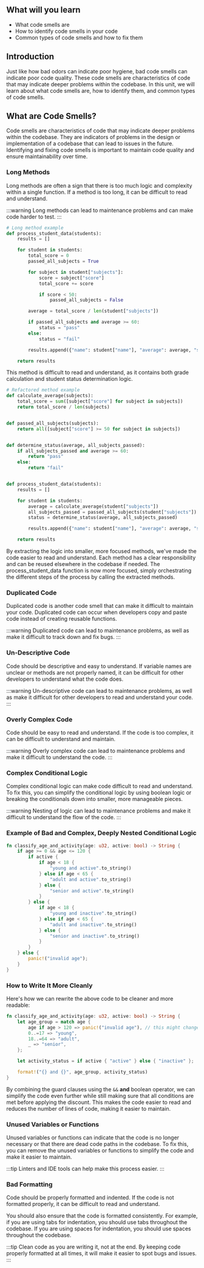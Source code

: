 ## What will you learn

- What code smells are
- How to identify code smells in your code
- Common types of code smells and how to fix them

## Introduction

Just like how bad odors can indicate poor hygiene, bad code smells can indicate poor code quality. These code smells are characteristics of code that may indicate deeper problems within the codebase. In this unit, we will learn about what code smells are, how to identify them, and common types of code smells.

## What are Code Smells?

Code smells are characteristics of code that may indicate deeper problems within the codebase. They are indicators of problems in the design or implementation of a codebase that can lead to issues in the future. Identifying and fixing code smells is important to maintain code quality and ensure maintainability over time.

### Long Methods

Long methods are often a sign that there is too much logic and complexity within a single function. If a method is too long, it can be difficult to read and understand.

:::warning
Long methods can lead to maintenance problems and can make code harder to test.
:::

```python
# Long method example
def process_student_data(students):
    results = []

    for student in students:
        total_score = 0
        passed_all_subjects = True

        for subject in student["subjects"]:
            score = subject["score"]
            total_score += score

            if score < 50:
                passed_all_subjects = False

        average = total_score / len(student["subjects"])

        if passed_all_subjects and average >= 60:
            status = "pass"
        else:
            status = "fail"

        results.append({"name": student["name"], "average": average, "status": status})

    return results

```
This method is difficult to read and understand, as it contains both grade calculation and student status determination logic.

```python
# Refactored method example
def calculate_average(subjects):
    total_score = sum([subject["score"] for subject in subjects])
    return total_score / len(subjects)


def passed_all_subjects(subjects):
    return all([subject["score"] >= 50 for subject in subjects])


def determine_status(average, all_subjects_passed):
    if all_subjects_passed and average >= 60:
        return "pass"
    else:
        return "fail"


def process_student_data(students):
    results = []

    for student in students:
        average = calculate_average(student["subjects"])
        all_subjects_passed = passed_all_subjects(student["subjects"])
        status = determine_status(average, all_subjects_passed)

        results.append({"name": student["name"], "average": average, "status": status})

    return results
```

By extracting the logic into smaller, more focused methods, we've made the code easier to read and understand. Each method has a clear responsibility and can be reused elsewhere in the codebase if needed. The process_student_data function is now more focused, simply orchestrating the different steps of the process by calling the extracted methods.

### Duplicated Code

Duplicated code is another code smell that can make it difficult to maintain your code. Duplicated code can occur when developers copy and paste code instead of creating reusable functions.

:::warning
Duplicated code can lead to maintenance problems, as well as make it difficult to track down and fix bugs.
:::

### Un-Descriptive Code

Code should be descriptive and easy to understand. If variable names are unclear or methods are not properly named, it can be difficult for other developers to understand what the code does.

:::warning
Un-descriptive code can lead to maintenance problems, as well as make it difficult for other developers to read and understand your code.
:::

### Overly Complex Code

Code should be easy to read and understand. If the code is too complex, it can be difficult to understand and maintain.

:::warning
Overly complex code can lead to maintenance problems and make it difficult to understand the code.
:::
### Complex Conditional Logic

Complex conditional logic can make code difficult to read and understand. To fix this, you can simplify the conditional logic by using boolean logic or breaking the conditionals down into smaller, more manageable pieces.

:::warning
Nesting of logic can lead to maintenance problems and make it difficult to understand the flow of the code.
:::

### Example of Bad and Complex, Deeply Nested Conditional Logic

```rust
fn classify_age_and_activity(age: u32, active: bool) -> String {
    if age >= 0 && age <= 120 {
        if active {
            if age < 18 {
                "young and active".to_string()
            } else if age < 65 {
                "adult and active".to_string()
            } else {
                "senior and active".to_string()
            }
        } else {
            if age < 18 {
                "young and inactive".to_string()
            } else if age < 65 {
                "adult and inactive".to_string()
            } else {
                "senior and inactive".to_string()
            }
        }
    } else {
        panic!("invalid age");
    }
}
```

### How to Write It More Cleanly

Here's how we can rewrite the above code to be cleaner and more readable:

```rust
fn classify_age_and_activity(age: u32, active: bool) -> String {
    let age_group = match age {
        age if age > 120 => panic!("invalid age"), // this might change if we live longer
        0..=17 => "young",
        18..=64 => "adult",
        _ => "senior",
    };

    let activity_status = if active { "active" } else { "inactive" };

    format!("{} and {}", age_group, activity_status)
}
```

By combining the guard clauses using the `&&`  **and** boolean operator, we can simplify the code even further while still making sure that all conditions are met before applying the discount. This makes the code easier to read and reduces the number of lines of code, making it easier to maintain.

### Unused Variables or Functions

Unused variables or functions can indicate that the code is no longer necessary or that there are dead code paths in the codebase. To fix this, you can remove the unused variables or functions to simplify the code and make it easier to maintain.

:::tip
Linters and IDE tools can help make this process easier.
:::

### Bad Formatting

Code should be properly formatted and indented. If the code is not formatted properly, it can be difficult to read and understand.

You should also ensure that the code is formatted consistently. For example, if you are using tabs for indentation, you should use tabs throughout the codebase. If you are using spaces for indentation, you should use spaces throughout the codebase.

:::tip
Clean code as you are writing it, not at the end. By keeping code properly formatted at all times, it will make it easier to spot bugs and issues.
:::
